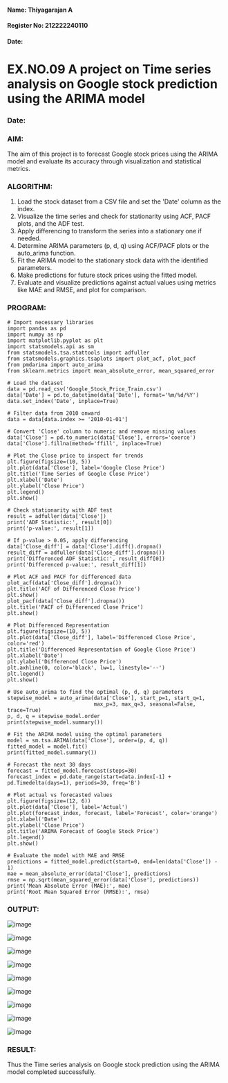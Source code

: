 #### Name: Thiyagarajan A
#### Register No: 212222240110
#### Date:
# EX.NO.09        A  project on Time series analysis on Google stock prediction using the ARIMA model
### Date: 

### AIM:
The aim of this project is to forecast Google stock prices using the ARIMA model and evaluate its accuracy through visualization and statistical metrics.
### ALGORITHM:
1. Load the stock dataset from a CSV file and set the 'Date' column as the index.
2. Visualize the time series and check for stationarity using ACF, PACF plots, and the ADF test.
3. Apply differencing to transform the series into a stationary one if needed.
4. Determine ARIMA parameters (p, d, q) using ACF/PACF plots or the auto_arima function.
5. Fit the ARIMA model to the stationary stock data with the identified parameters.
6. Make predictions for future stock prices using the fitted model.
7. Evaluate and visualize predictions against actual values using metrics like MAE and RMSE, and plot for comparison.
### PROGRAM:
```pyhthon
# Import necessary libraries
import pandas as pd
import numpy as np
import matplotlib.pyplot as plt
import statsmodels.api as sm
from statsmodels.tsa.stattools import adfuller
from statsmodels.graphics.tsaplots import plot_acf, plot_pacf
from pmdarima import auto_arima
from sklearn.metrics import mean_absolute_error, mean_squared_error

# Load the dataset
data = pd.read_csv('Google_Stock_Price_Train.csv')
data['Date'] = pd.to_datetime(data['Date'], format='%m/%d/%Y')
data.set_index('Date', inplace=True)

# Filter data from 2010 onward
data = data[data.index >= '2010-01-01']

# Convert 'Close' column to numeric and remove missing values
data['Close'] = pd.to_numeric(data['Close'], errors='coerce')
data['Close'].fillna(method='ffill', inplace=True)

# Plot the Close price to inspect for trends
plt.figure(figsize=(10, 5))
plt.plot(data['Close'], label='Google Close Price')
plt.title('Time Series of Google Close Price')
plt.xlabel('Date')
plt.ylabel('Close Price')
plt.legend()
plt.show()

# Check stationarity with ADF test
result = adfuller(data['Close'])
print('ADF Statistic:', result[0])
print('p-value:', result[1])

# If p-value > 0.05, apply differencing
data['Close_diff'] = data['Close'].diff().dropna()
result_diff = adfuller(data['Close_diff'].dropna())
print('Differenced ADF Statistic:', result_diff[0])
print('Differenced p-value:', result_diff[1])

# Plot ACF and PACF for differenced data
plot_acf(data['Close_diff'].dropna())
plt.title('ACF of Differenced Close Price')
plt.show()
plot_pacf(data['Close_diff'].dropna())
plt.title('PACF of Differenced Close Price')
plt.show()

# Plot Differenced Representation
plt.figure(figsize=(10, 5))
plt.plot(data['Close_diff'], label='Differenced Close Price', color='red')
plt.title('Differenced Representation of Google Close Price')
plt.xlabel('Date')
plt.ylabel('Differenced Close Price')
plt.axhline(0, color='black', lw=1, linestyle='--')
plt.legend()
plt.show()

# Use auto_arima to find the optimal (p, d, q) parameters
stepwise_model = auto_arima(data['Close'], start_p=1, start_q=1,
                            max_p=3, max_q=3, seasonal=False, trace=True)
p, d, q = stepwise_model.order
print(stepwise_model.summary())

# Fit the ARIMA model using the optimal parameters
model = sm.tsa.ARIMA(data['Close'], order=(p, d, q))
fitted_model = model.fit()
print(fitted_model.summary())

# Forecast the next 30 days
forecast = fitted_model.forecast(steps=30)
forecast_index = pd.date_range(start=data.index[-1] + pd.Timedelta(days=1), periods=30, freq='B')

# Plot actual vs forecasted values
plt.figure(figsize=(12, 6))
plt.plot(data['Close'], label='Actual')
plt.plot(forecast_index, forecast, label='Forecast', color='orange')
plt.xlabel('Date')
plt.ylabel('Close Price')
plt.title('ARIMA Forecast of Google Stock Price')
plt.legend()
plt.show()

# Evaluate the model with MAE and RMSE
predictions = fitted_model.predict(start=0, end=len(data['Close']) - 1)
mae = mean_absolute_error(data['Close'], predictions)
rmse = np.sqrt(mean_squared_error(data['Close'], predictions))
print('Mean Absolute Error (MAE):', mae)
print('Root Mean Squared Error (RMSE):', rmse)
```
### OUTPUT:
![image](https://github.com/user-attachments/assets/c67e2852-b5bc-4389-ba86-e455052a6355)

![image](https://github.com/user-attachments/assets/656afb12-b16a-4996-afcb-2e84f0fa8123)

![image](https://github.com/user-attachments/assets/f2d12e67-d6ac-4dfd-8e36-a79147f45ea6)

![image](https://github.com/user-attachments/assets/f01f4528-e10f-4129-b7d4-ff1f662421cf)

![image](https://github.com/user-attachments/assets/4419cf72-9015-4e59-b702-59e3c2eb6121)

![image](https://github.com/user-attachments/assets/999d375f-22f0-404f-b05d-47c1cca54de0)


![image](https://github.com/user-attachments/assets/7e60300e-3ec5-40b8-b789-dfd0f6de9cad)

![image](https://github.com/user-attachments/assets/7fd91b71-d59e-43b9-bd3b-036f4744d711)

![image](https://github.com/user-attachments/assets/b135129a-eb50-4326-b899-a7d43ea8d476)


### RESULT:
Thus the Time series analysis on Google stock prediction using the ARIMA model completed successfully.
